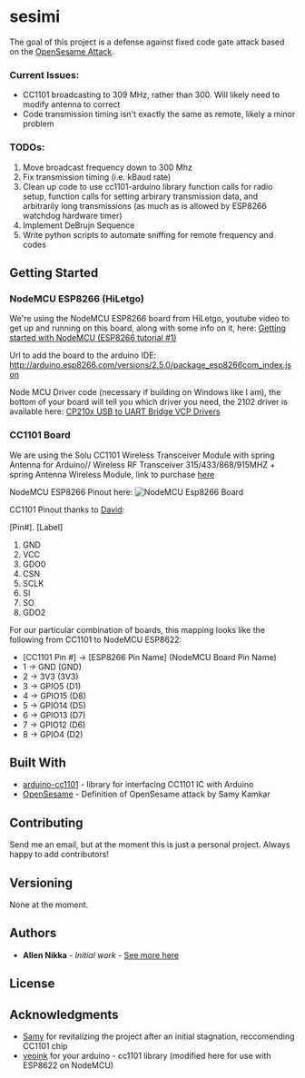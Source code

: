 # sesimi
The goal of this project is a defense against fixed code gate attack based on the [OpenSesame Attack](https://github.com/samyk/opensesame).

### Current Issues:
* CC1101 broadcasting to 309 MHz, rather than 300. Will likely need to modify antenna to correct
* Code transmission timing isn't exactly the same as remote, likely a minor problem

### TODOs:
1. Move broadcast frequency down to 300 Mhz
2. Fix transmission timing (i.e. kBaud rate)
3. Clean up code to use cc1101-arduino library function calls for radio setup, function calls for setting arbirary transmission data, and arbitrarily long transmissions (as much as is allowed by ESP8266 watchdog hardware timer)
4. Implement DeBrujn Sequence
5. Write python scripts to automate sniffing for remote frequency and codes 

## Getting Started

### NodeMCU ESP8266 (HiLetgo)
We're using the NodeMCU ESP8266 board from HiLetgo, youtube video to get up and running on this board, along with some info on it, here: [Getting started with NodeMCU (ESP8266 tutorial #1)](https://www.youtube.com/watch?v=p06NNRq5NTU)

Url to add the board to the arduino IDE: http://arduino.esp8266.com/versions/2.5.0/package_esp8266com_index.json

Node MCU Driver code (necessary if building on Windows like I am), the bottom of your board will tell you which driver you need, the 2102 driver is available here: [CP210x USB to UART Bridge VCP Drivers](https://www.silabs.com/products/development-tools/software/usb-to-uart-bridge-vcp-drivers)

### CC1101 Board

We are using the Solu CC1101 Wireless Transceiver Module with spring Antenna for Arduino// Wireless RF Transceiver 315/433/868/915MHZ + spring Antenna Wireless Module, link to purchase [here](https://smile.amazon.com/gp/product/B00XDL9E64/ref=ppx_yo_dt_b_asin_title_o00_s00?ie=UTF8&psc=1)

NodeMCU ESP8266 Pinout here:
![NodeMCU Esp8266 Board](https://i.imgur.com/JrsXTNt.jpg)


CC1101 Pinout thanks to [David](https://smile.amazon.com/gp/profile/amzn1.account.AFHOMZSV6FL4BO6DST5TR4UGLGQQ/ref=cm_cr_dp_d_gw_tr?ie=UTF8):

[Pin#]. [Label]
1. GND 
2. VCC
3. GDO0 
4. CSN
5. SCLK 
6. SI
7. SO
8. GDO2

For our particular combination of boards, this mapping looks like the following from CC1101 to NodeMCU ESP8622:
* [CC1101 Pin #] -> [ESP8266 Pin Name] (NodeMCU Board Pin Name)
* 1 -> GND (GND)
* 2 -> 3V3 (3V3)
* 3 -> GPIO5 (D1)
* 4 -> GPIO15 (D8)
* 5 -> GPIO14 (D5)
* 6 -> GPIO13 (D7)
* 7 -> GPIO12 (D6)
* 8 -> GPIO4 (D2)
<!-- 
### Prerequisites

In progress FIXME

```
Give examples
```

### Installing

In progress FIXME

Say what the step will be

```
Give the example
```

And repeat

```
until finished
```

End with an example of getting some data out of the system or using it for a little demo

## Running the tests

In progress FIXME
Explain how to run the automated tests for this system

### Break down into end to end tests

Explain what these tests test and why

```
Give an example
```

### And coding style tests

Explain what these tests test and why

```
Give an example
```

## Deployment

Add additional notes about how to deploy this on a live system -->

## Built With

* [arduino-cc1101](https://github.com/veonik/arduino-cc1101) - library for interfacing CC1101 IC with Arduino
* [OpenSesame](https://github.com/samyk/opensesame) - Definition of OpenSesame attack by Samy Kamkar


## Contributing

Send me an email, but at the moment this is just a personal project. Always happy to add contributors!

## Versioning

None at the moment. 

## Authors

* **Allen Nikka** - *Initial work* - [See more here](http://allennikka.com)

<!-- See also the list of [contributors](https://github.com/your/project/contributors) who participated in this project. -->

## License

<!-- This project is licensed under the MIT License - see the [LICENSE.md](LICENSE.md) file for details -->

## Acknowledgments

* [Samy](https://github.com/samyk) for revitalizing the project after an initial stagnation, reccomending CC1101 chip
* [veoink](https://github.com/veonik) for your arduino - cc1101 library (modified here for use with ESP8622 on NodeMCU)

